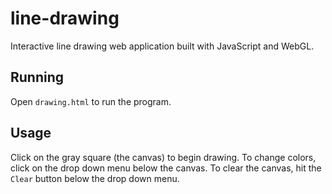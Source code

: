 # line-drawing
Interactive line drawing web application built with JavaScript and WebGL. 

## Running
Open ```drawing.html``` to run the program.

## Usage
Click on the gray square (the canvas) to begin drawing. To change colors, click on the drop down menu below the canvas. To clear the canvas, hit the ```Clear``` button below the drop down menu. 
